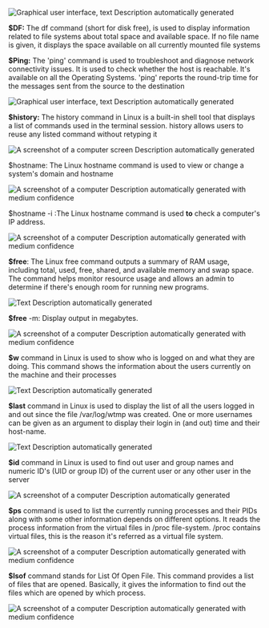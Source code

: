 ![Graphical user interface, text  Description automatically generated](file:///C:/Users/asus/AppData/Local/Temp/msohtmlclip1/01/clip_image002.jpg)

 

**$DF:** The df command (short for disk free), is used to display information related to file systems about total space and available space. If no file name is given, it displays the space available on all currently mounted file systems

 

 

 

 

 

**$Ping:** The 'ping' command is used to troubleshoot and diagnose network connectivity issues. It is used to check whether the host is reachable. It's available on all the Operating Systems. 'ping' reports the round-trip time for the messages sent from the source to the destination

 

![Graphical user interface, text  Description automatically generated](file:///C:/Users/asus/AppData/Local/Temp/msohtmlclip1/01/clip_image004.jpg)

 

**$history:** The history command in Linux is a built-in shell tool that displays a list of commands used in the terminal session. history allows users to reuse any listed command without retyping it

 

![A screenshot of a computer screen  Description automatically generated](file:///C:/Users/asus/AppData/Local/Temp/msohtmlclip1/01/clip_image006.jpg)

 

$hostname: The Linux hostname command is used to view or change a system's domain and hostname

 

 

![A screenshot of a computer  Description automatically generated with medium confidence](file:///C:/Users/asus/AppData/Local/Temp/msohtmlclip1/01/clip_image008.jpg)

 

$hostname -i :The Linux hostname command is used **to** check a computer's IP address.

 

![A screenshot of a computer  Description automatically generated with medium confidence](file:///C:/Users/asus/AppData/Local/Temp/msohtmlclip1/01/clip_image010.jpg)

 

 

**$free**: The Linux free command outputs a summary of RAM usage, including total, used, free, shared, and available memory and swap space. The command helps monitor resource usage and allows an admin to determine if there's enough room for running new programs.

 

 

![Text  Description automatically generated](file:///C:/Users/asus/AppData/Local/Temp/msohtmlclip1/01/clip_image012.jpg)

 

 

**$free** -m: Display output in megabytes.

![A screenshot of a computer  Description automatically generated with medium confidence](file:///C:/Users/asus/AppData/Local/Temp/msohtmlclip1/01/clip_image014.jpg)

 

**$w** command in Linux is used to show who is logged on and what they are doing. This command shows the information about the users currently on the machine and their processes

![Text  Description automatically generated](file:///C:/Users/asus/AppData/Local/Temp/msohtmlclip1/01/clip_image016.jpg)

 

**$last** command in Linux is used to display the list of all the users logged in and out since the file /var/log/wtmp was created. One or more usernames can be given as an argument to display their login in (and out) time and their host-name.

 

![Text  Description automatically generated](file:///C:/Users/asus/AppData/Local/Temp/msohtmlclip1/01/clip_image018.jpg)

 

**$id** command in Linux is used to find out user and group names and numeric ID's (UID or group ID) of the current user or any other user in the server

 

 

![A screenshot of a computer  Description automatically generated](file:///C:/Users/asus/AppData/Local/Temp/msohtmlclip1/01/clip_image020.jpg)

 

**$ps** command is used to list the currently running processes and their PIDs along with some other information depends on different options. It reads the process information from the virtual files in /proc file-system. /proc contains virtual files, this is the reason it's referred as a virtual file system.

 

![A screenshot of a computer  Description automatically generated with medium confidence](file:///C:/Users/asus/AppData/Local/Temp/msohtmlclip1/01/clip_image022.jpg)

 

**$lsof** command stands for List Of Open File. This command provides a list of files that are opened. Basically, it gives the information to find out the files which are opened by which process.

 

![A screenshot of a computer  Description automatically generated with medium confidence](file:///C:/Users/asus/AppData/Local/Temp/msohtmlclip1/01/clip_image024.jpg)